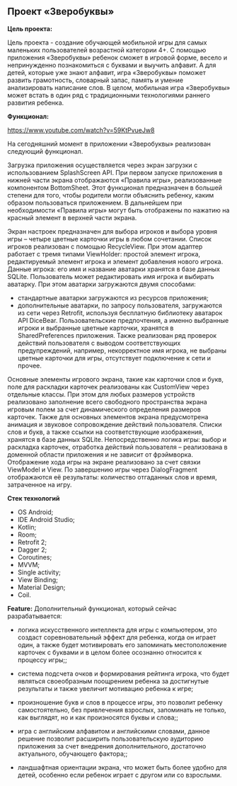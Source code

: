 ## Проект «Зверобуквы»

**Цель проекта:** 

Цель проекта - создание обучающей мобильной игры для самых маленьких пользователей возрастной категории 4+. С помощью приложения «Зверобуквы» ребенок сможет в игровой форме, весело и непринужденно познакомиться с буквами и выучить алфавит. А для детей, которые уже знают алфавит, игра «Зверобуквы» поможет развить грамотность, словарный запас, память и умение анализировать написание слов. В целом, мобильная игра «Зверобуквы» может встать в один ряд с традиционными технологиями раннего развития ребенка.

**Функционал:** 

https://www.youtube.com/watch?v=59KtPvueJw8

На сегодняшний момент в приложении «Зверобуквы» реализован следующий функционал.

Загрузка приложения осуществляется через экран загрузки с использованием SplashScreen API.
При первом запуске приложения в нижней части экрана отображаются «Правила игры», реализованные компонентом BottomSheet. Этот функционал предназначен в большей степени для того, чтобы родители могли объяснить ребенку, каким образом пользоваться приложением. В дальнейшем при необходимости «Правила игры» могут быть отображены по нажатию на красный элемент в верхней части экрана.

Экран настроек предназначен для выбора игроков и выбора уровня игры – четыре цветные карточки игры в любом сочетании.
Список игроков реализован с помощью RecycleView. При этом адаптер работает с тремя типами ViewHolder: простой элемент игрока, редактируемый элемент игрока и элемент добавления нового игрока. Данные игрока: его имя и название аватарки хранятся в базе данных SQLite. Пользователь может редактировать имя игрока и выбирать аватарку. При этом аватарки загружаются двумя способами:
- стандартные аватарки загружаются из ресурсов приложения;
- дополнительные аватарки, по запросу пользователя, загружаются из сети через Retrofit, используя бесплатную библиотеку аватарок API DiceBear.
Пользовательские предпочтения, а именно выбранные игроки и выбранные цветные карточки, хранятся в SharedPreferences приложения.
Также реализован ряд проверок действий пользователя с выводом соответствующих предупреждений, например, некорректное имя игрока, не выбраны цветные карточки для игры, отсутствует подключение к сети и прочее.

Основные элементы игрового экрана, такие как карточки слов и букв, поле для раскладки карточек реализованы как CustomView через отдельные классы. При этом для любых размеров устройств реализовано заполнение всего свободного пространства экрана игровым полем за счет динамического определения размеров карточек. Также для основных элементов экрана предусмотрена анимация и звуковое сопровождение действий пользователя.
Списки слов и букв, а также ссылки на соответствующие изображения, хранятся в базе данных SQLite. 
Непосредственно логика игры: выбор и раскладка карточек, отработка действий пользователя – реализована в доменной области приложения и не зависит от фрэймворка. Отображение хода игры на экране реализовано за счет связки ViewModel и View.
По завершению игры через DialogFragment отображаются её результаты: количество отгаданных слов и время, затраченное на игру.


**Стек технологий**

- OS Android;
- IDE Android Studio;
- Kotlin;
- Room;
- Retrofit 2;
- Dagger 2;
- Coroutines;
- MVVM;
- Single activity;
- View Binding;
- Material Design;
- Coil.

**Feature:**
Дополнительный функционал, который сейчас разрабатывается:
- логика искусственного интеллекта для игры с компьютером, это создаст соревновательный эффект для ребенка, когда он играет один, а также будет мотивировать его запоминать местоположение карточек с буквами и в целом более осознанно относится к процессу игры;;

- система подсчета очков и формирования рейтинга игрока, что будет являться своеобразным поощрением ребенка за достигнутые результаты и также увеличит мотивацию ребенка к игре;

- произношение букв и слов в процессе игры, это позволит ребенку самостоятельно, без привлечения взрослых, запоминать не только, как выглядят, но и как произносятся буквы и слова;;

- игра с английским алфавитом и английскими словами, данное решение позволит расширить пользовательскую аудиторию приложения за счет внедрения дополнительного, достаточно актуального, обучающего фактора;;

- ландшафтная ориентации экрана, что может быть более удобно для детей, особенно если ребенок играет с другом или со взрослыми.

